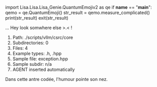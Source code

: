 
import Lisa.Lisa.Lisa_Genie.QuantumEmojiv2 as qe
if __name__ == "__main__":
  qemo = qe.QuantumEmoji()
  str_result = qemo.measure_complicated()
  print(str_result)
  exit(str_result)

... Hey look somwhere else >.< !

1. Path: ./scripts/vllm/csrc/core
2. Subdirectories: 0
3. Files: 4
4. Example types: .h, .hpp
5. Sample file: exception.hpp
6. Sample subdir: n/a
7. AGENT inserted automatically

Dans cette antre codée, l'humour pointe son nez.
